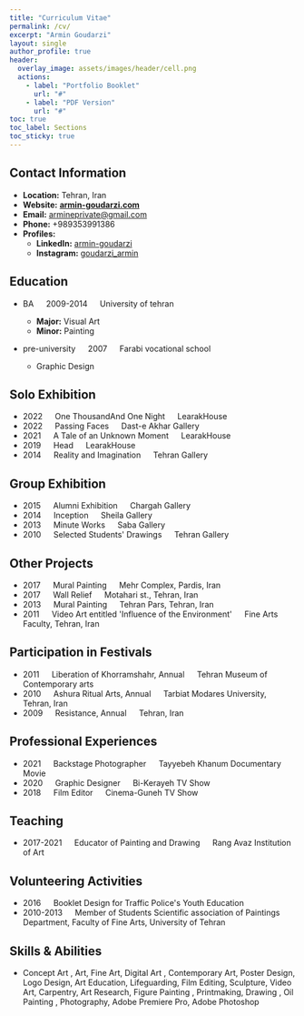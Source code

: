 ```yaml
---
title: "Curriculum Vitae"
permalink: /cv/
excerpt: "Armin Goudarzi"
layout: single
author_profile: true
header:
  overlay_image: assets/images/header/cell.png
  actions:
    - label: "Portfolio Booklet"
      url: "#"
    - label: "PDF Version"
      url: "#"
toc: true
toc_label: Sections
toc_sticky: true
---
```

## Contact Information

- **Location:** Tehran, Iran
- **Website:** [**armin-goudarzi.com**](https://armin-goudarzi.com/)
- **Email:** [armineprivate@gmail.com](mailto:armineprivate@gmail.com)
- **Phone:** +989353991386
- **Profiles:**
  - **LinkedIn:** [armin-goudarzi](https://inkedin.com/in/armin-goudarzi)
  - **Instagram:** [goudarzi\_armin](https://instagram.com/goudarzi_armin)

## Education

- BA &emsp; 2009-2014 &emsp; University of tehran
  - **Major:** Visual Art
  - **Minor:** Painting

- pre-university &emsp; 2007 &emsp; Farabi vocational school
  - Graphic Design

## Solo Exhibition

- 2022 &emsp; One ThousandAnd One Night &emsp; LearakHouse
- 2022 &emsp; Passing Faces &emsp; Dast-e Akhar Gallery
- 2021 &emsp; A Tale of an Unknown Moment &emsp; LearakHouse
- 2019 &emsp; Head &emsp; LearakHouse
- 2014 &emsp; Reality and Imagination &emsp; Tehran Gallery

## Group Exhibition

- 2015 &emsp; Alumni Exhibition &emsp; Chargah Gallery
- 2014 &emsp; Inception &emsp; Sheila Gallery
- 2013 &emsp; Minute Works &emsp; Saba Gallery
- 2010 &emsp; Selected Students' Drawings &emsp; Tehran Gallery

## Other Projects

- 2017 &emsp; Mural Painting &emsp; Mehr Complex, Pardis, Iran
- 2017 &emsp; Wall Relief &emsp; Motahari st., Tehran, Iran
- 2013 &emsp; Mural Painting &emsp; Tehran Pars, Tehran, Iran
- 2011 &emsp; Video Art entitled 'Influence of the Environment' &emsp; Fine Arts Faculty, Tehran, Iran

## Participation in Festivals

- 2011 &emsp; Liberation of Khorramshahr, Annual &emsp; Tehran Museum of Contemporary arts
- 2010 &emsp; Ashura Ritual Arts, Annual &emsp; Tarbiat Modares University, Tehran, Iran
- 2009 &emsp; Resistance, Annual &emsp; Tehran, Iran

## Professional Experiences

- 2021 &emsp; Backstage Photographer &emsp; Tayyebeh Khanum Documentary Movie
- 2020 &emsp; Graphic Designer &emsp; Bi-Kerayeh TV Show
- 2018 &emsp; Film Editor &emsp; Cinema-Guneh TV Show

## Teaching

- 2017-2021 &emsp; Educator of Painting and Drawing &emsp; Rang Avaz Institution of Art

## Volunteering Activities

- 2016 &emsp; Booklet Design for Traffic Police's Youth Education
- 2010-2013 &emsp; Member of Students Scientific association of Paintings Department, Faculty of Fine Arts, University of Tehran

## Skills & Abilities

- Concept Art , Art, Fine Art, Digital Art , Contemporary Art, Poster Design, Logo Design, Art Education, Lifeguarding, Film Editing, Sculpture, Video Art, Carpentry, Art Research, Figure Painting , Printmaking, Drawing , Oil Painting , Photography, Adobe Premiere Pro, Adobe Photoshop

